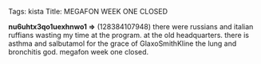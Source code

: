 Tags: kista
Title: MEGAFON WEEK ONE CLOSED
  
**nu6uhtx3qo1uexhnwo1 =>** (128384107948) there were russians and italian ruffians wasting my time at the program. at the old headquarters. there is asthma and salbutamol for the grace of GlaxoSmithKline the lung and bronchitis god. megafon week one closed.